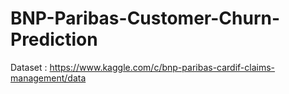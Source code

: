 # BNP-Paribas-Customer-Churn-Prediction

Dataset : https://www.kaggle.com/c/bnp-paribas-cardif-claims-management/data
